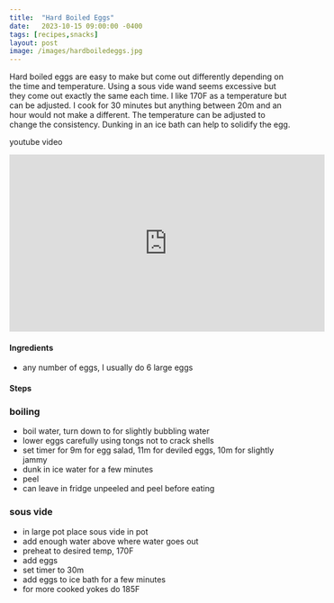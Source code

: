 ```yaml
---
title:  "Hard Boiled Eggs"
date:   2023-10-15 09:00:00 -0400
tags: [recipes,snacks]
layout: post
image: /images/hardboiledeggs.jpg
---
```


Hard boiled eggs are easy to make but come out differently depending on the time and temperature.  Using a sous vide wand seems excessive but they come out exactly the same each time.  I like 170F as a temperature but can be adjusted.  I cook for 30 minutes but anything between 20m and an hour would not make a different.  The temperature can be adjusted to change the consistency.  Dunking in an ice bath can help to solidify the egg.

youtube video
<iframe width="560" height="315" src="https://www.youtube.com/embed/MPqnS1K4vgw" title="YouTube video player" frameborder="0" allow="accelerometer; autoplay; clipboard-write; encrypted-media; gyroscope; picture-in-picture; web-share" allowfullscreen></iframe>

#### Ingredients
- any number of eggs, I usually do 6 large eggs

#### Steps

### boiling
- boil water, turn down to for slightly bubbling water
- lower eggs carefully using tongs not to crack shells
- set timer for 9m for egg salad, 11m for deviled eggs, 10m for slightly jammy
- dunk in ice water for a few minutes
- peel
- can leave in fridge unpeeled and peel before eating

### sous vide
- in large pot place sous vide in pot
- add enough water above where water goes out
- preheat to desired temp, 170F
- add eggs
- set timer to 30m
- add eggs to ice bath for a few minutes
- for more cooked yokes do 185F
